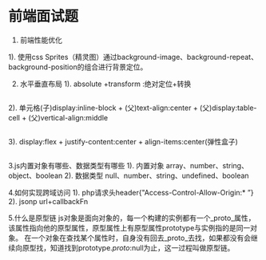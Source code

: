 # 前端面试题



1. 前端性能优化

  1). 使用css Sprites（精灵图）通过background-image、background-repeat、background-position的组合进行背景定位。


2. 水平垂直布局
  1). absolute +transform :绝对定位+转换
  ```
  
  ```
  2). 单元格(子)display:inline-block + (父)text-align:center + (父)display:table-cell + (父)vertical-align:middle
  ```
  
  ```
  3). display:flex + justify-content:center + align-items:center(弹性盒子)
  ```
  
  ```
  
 3.js内置对象有哪些、数据类型有哪些
  1). 内置对象 array、number、string、object、boolean
  2). 数据类型 null、number、string、undefined、boolean

4.如何实现跨域访问
 1). php请求头header{"Access-Control-Allow-Origin:* ”}
 2). jsonp  url+callbackFn

5.什么是原型链
  js对象是面向对象的，每一个构建的实例都有一个_proto_属性，该属性指向他的原型属性，原型属性上有原型属性prototype与实例指的是同一对象。
  在一个对象在查找某个属性时，自身没有回去_proto_去找，如果都没有会继续向原型找，知道找到prototype._proto_:null为止，这一过程叫做原型链。
